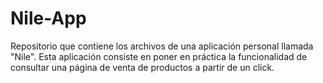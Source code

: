 # Nile-App
Repositorio que contiene los archivos de una aplicación personal llamada "Nile". Esta aplicación consiste en poner en práctica la funcionalidad de consultar una página de venta de productos a partir de un click.
